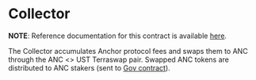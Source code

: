 # Collector

**NOTE**: Reference documentation for this contract is available [here](https://app.gitbook.com/@anchor-protocol/s/anchor-2/smart-contracts/anchor-token/collector).

The Collector accumulates Anchor protocol fees and swaps them to ANC through the ANC <> UST Terraswap pair. Swapped ANC tokens are distributed to ANC stakers (sent to [Gov contract](../gov)).
